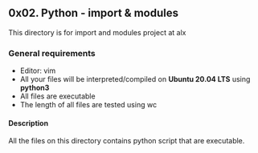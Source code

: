 ## 0x02. Python - import & modules

This directory is for import and modules project at alx

### General requirements

- Editor: vim
- All your files will be interpreted/compiled on **Ubuntu 20.04 LTS** using **python3**
- All files are executable
- The length of all files are tested using wc

#### Description

All the files on this directory contains python script that are executable.
